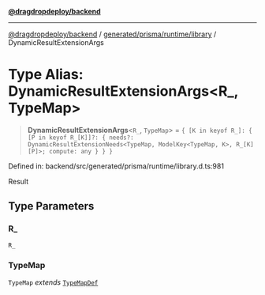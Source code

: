 [**@dragdropdeploy/backend**](../../../../../README.md)

***

[@dragdropdeploy/backend](../../../../../README.md) / [generated/prisma/runtime/library](../README.md) / DynamicResultExtensionArgs

# Type Alias: DynamicResultExtensionArgs\<R_, TypeMap\>

> **DynamicResultExtensionArgs**\<`R_`, `TypeMap`\> = `{ [K in keyof R_]: { [P in keyof R_[K]]?: { needs?: DynamicResultExtensionNeeds<TypeMap, ModelKey<TypeMap, K>, R_[K][P]>; compute: any } } }`

Defined in: backend/src/generated/prisma/runtime/library.d.ts:981

Result

## Type Parameters

### R_

`R_`

### TypeMap

`TypeMap` *extends* [`TypeMapDef`](TypeMapDef.md)
